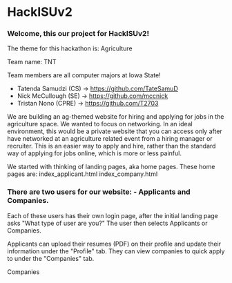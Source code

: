 # HackISUv2
 
<h3>Welcome, this our project for HackISUv2!</h3>

The theme for this hackathon is: Agriculture

Team name: TNT

Team members are all computer majors at Iowa State!
- Tatenda Samudzi (CS) -> https://github.com/TateSamuD
- Nick McCullough (SE) -> https://github.com/mccnick
- Tristan Nono (CPRE) -> https://github.com/T2703

We are building an ag-themed website for hiring and applying for jobs in the agriculture space. We wanted to focus on networking. In an ideal environment, this would be a private website that you can access only after have networked at an agriculture related event from a hiring manager or recruiter. This is an easier way to apply and hire, rather than the standard way of applying for jobs online, which is more or less painful.

We started with thinking of landing pages, aka home pages. These home pages are:
    index_applicant.html
    index_company.html

<h3>There are two users for our website: 
- Applicants and Companies. </h3>

Each of these users has their own login page, after the initial landing page asks "What type of user are you?" The user then selects Applicants or Companies.

Applicants can upload their resumes (PDF) on their profile and update their information under the "Profile" tab. They can view companies to quick apply to under the "Companies" tab.

Companies
